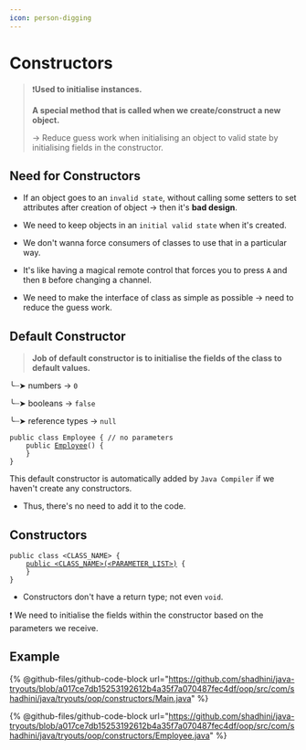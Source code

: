 ```yaml
---
icon: person-digging
---
```


# Constructors

> ❗**Used to initialise instances.**
>
> **A special method that is called when we create/construct a new object.**
>
> \-> Reduce guess work when initialising an object to valid state by initialising fields in the constructor.

## Need for Constructors

* If an object goes to an `invalid state`, without calling some setters to set attributes after creation of object -> then it's **bad design**.
* We need to keep objects in an `initial valid state` when it's created.



* We don't wanna force consumers of classes to use that in a particular way.
* It's like having a magical remote control that forces you to press `A` and then `B` before changing a channel.
* We need to make the interface of class as simple as possible -> need to reduce the guess work.



## Default Constructor

> **Job of default constructor is to initialise the fields of the class to default values.**

╰┈➤ numbers -> `0`

╰┈➤ booleans -> `false`

╰┈➤ reference types -> `null`

<pre class="language-java"><code class="lang-java">public class Employee { // no parameters
    public <a data-footnote-ref href="#user-content-fn-1">Employee</a>() {
    }
}
</code></pre>

This default constructor is automatically added by `Java Compiler` if we haven't create any constructors.&#x20;

* Thus, there's no need to add it to the code.



## Constructors

<pre class="language-java"><code class="lang-java">public class &#x3C;CLASS_NAME> {
    <a data-footnote-ref href="#user-content-fn-2">public &#x3C;CLASS_NAME>(&#x3C;PARAMETER_LIST>)</a> {
    }
}
</code></pre>

* Constructors don't have a return type; not even `void`.

❗ We need to initialise the fields  within the constructor based on the parameters we receive.&#x20;



## Example

{% @github-files/github-code-block url="https://github.com/shadhini/java-tryouts/blob/a017ce7db15253192612b4a35f7a070487fec4df/oop/src/com/shadhini/java/tryouts/oop/constructors/Main.java" %}

{% @github-files/github-code-block url="https://github.com/shadhini/java-tryouts/blob/a017ce7db15253192612b4a35f7a070487fec4df/oop/src/com/shadhini/java/tryouts/oop/constructors/Employee.java" %}





[^1]: \<CLASS\_NAME>

[^2]: constructor
